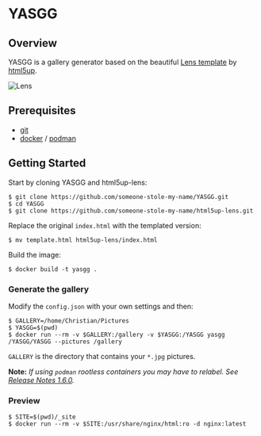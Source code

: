 # YASGG

## Overview

YASGG is a gallery generator based on the beautiful [Lens template][lens_template] by [html5up][html5up_website].

![Lens][lens_screenshot]

## Prerequisites

- [git][git_tool]
- [docker][docker_tool] / [podman][podman_tool]

## Getting Started

Start by cloning YASGG and html5up-lens:

```shell
$ git clone https://github.com/someone-stole-my-name/YASGG.git
$ cd YASGG
$ git clone https://github.com/someone-stole-my-name/html5up-lens.git
```

Replace the original `index.html` with the templated version:

```shell
$ mv template.html html5up-lens/index.html
```

Build the image:

```shell
$ docker build -t yasgg .
```

### Generate the gallery

Modify the `config.json` with your own settings and then:

```shell
$ GALLERY=/home/Christian/Pictures
$ YASGG=$(pwd)
$ docker run --rm -v $GALLERY:/gallery -v $YASGG:/YASGG yasgg /YASGG/YASGG --pictures /gallery
```

`GALLERY` is the directory that contains your `*.jpg` pictures.

**Note:** _If using `podman` rootless containers you may have to relabel. See [Release Notes 1.6.0][podman_tool_1.6.0_Release_Notes]._

### Preview

```shell
$ SITE=$(pwd)/_site
$ docker run --rm -v $SITE:/usr/share/nginx/html:ro -d nginx:latest
```

[docker_tool]:https://docs.docker.com/install/
[git_tool]:https://git-scm.com/downloads
[html5up_website]:https://html5up.net/
[podman_tool]:https://github.com/containers/libpod/blob/master/install.md
[podman_tool_1.6.0_Release_Notes]:https://github.com/containers/libpod/blob/master/RELEASE_NOTES.md#160
[lens_screenshot]:https://html5up.net/uploads/images/lens.jpg
[lens_template]:https://html5up.net/lens
